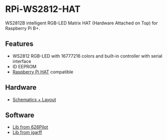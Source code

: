 # RPi-WS2812-HAT
WS2812B intelligent RGB-LED Matrix HAT (Hardware Attached on Top) for Raspberry Pi B+.


## Features
* WS2812 RGB-LED with 16777216 colors and built-in controller with serial interface
* ID EEPROM
* [Raspberry Pi HAT](https://github.com/raspberrypi/hats) compatible

## Hardware
* [Schematics + Layout](https://github.com/watterott/RPi-WS2812-HAT/tree/master/pcb)


## Software
* [Lib from 626Pilot](https://github.com/626Pilot/RaspberryPi-NeoPixel-WS2812)
* [Lib from jgarff](https://github.com/jgarff/rpi_ws281x)

